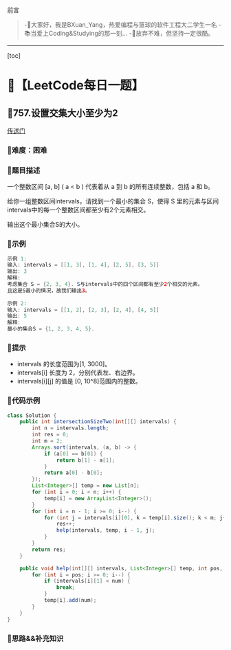 前言
> -🏀大家好，我是BXuan_Yang，热爱编程与篮球的软件工程大二学生一名
> -📚当爱上Coding&Studying的那一刻...
> -🏃‍放弃不难，但坚持一定很酷。
---

[toc]

# 🍔【LeetCode每日一题】

##  🍟757.设置交集大小至少为2

[传送门](https://leetcode.cn/problems/set-intersection-size-at-least-two/)

### 🍕难度：困难

### 🌭题目描述

一个整数区间 [a, b]  ( a < b ) 代表着从 a 到 b 的所有连续整数，包括 a 和 b。

给你一组整数区间intervals，请找到一个最小的集合 S，使得 S 里的元素与区间intervals中的每一个整数区间都至少有2个元素相交。

输出这个最小集合S的大小。


### 🍿示例 

```java
示例 1:
输入: intervals = [[1, 3], [1, 4], [2, 5], [3, 5]]
输出: 3
解释:
考虑集合 S = {2, 3, 4}. S与intervals中的四个区间都有至少2个相交的元素。
且这是S最小的情况，故我们输出3。
    
示例 2:
输入: intervals = [[1, 2], [2, 3], [2, 4], [4, 5]]
输出: 5
解释:
最小的集合S = {1, 2, 3, 4, 5}.
```

### 🥓提示

- intervals 的长度范围为[1, 3000]。
- intervals[i] 长度为 2，分别代表左、右边界。
- intervals[i][j] 的值是 [0, 10^8]范围内的整数。

### 🧇代码示例

```java
class Solution {
    public int intersectionSizeTwo(int[][] intervals) {
        int n = intervals.length;
        int res = 0;
        int m = 2;
        Arrays.sort(intervals, (a, b) -> {
            if (a[0] == b[0]) {
                return b[1] - a[1];
            }
            return a[0] - b[0];
        });
        List<Integer>[] temp = new List[n];
        for (int i = 0; i < n; i++) {
            temp[i] = new ArrayList<Integer>();
        }
        for (int i = n - 1; i >= 0; i--) {
            for (int j = intervals[i][0], k = temp[i].size(); k < m; j++, k++) {
                res++;
                help(intervals, temp, i - 1, j);
            }
        }
        return res;
    }

    public void help(int[][] intervals, List<Integer>[] temp, int pos, int num) {
        for (int i = pos; i >= 0; i--) {
            if (intervals[i][1] < num) {
                break;
            }
            temp[i].add(num);
        }
    }
}
```
### 🧀思路&&补充知识